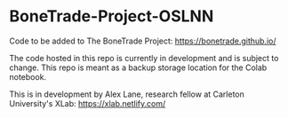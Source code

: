 # BoneTrade-Project-OSLNN
Code to be added to The BoneTrade Project: https://bonetrade.github.io/

The code hosted in this repo is currently in development and is subject to change. This repo is meant as a backup storage location for the Colab notebook.

This is in development by Alex Lane, research fellow at Carleton University's XLab: https://xlab.netlify.com/

